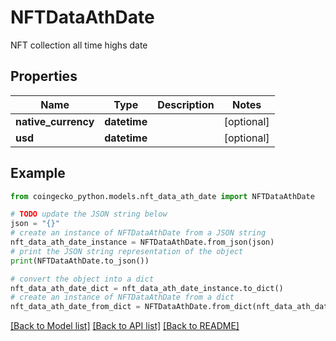 # NFTDataAthDate

NFT collection all time highs date

## Properties

Name | Type | Description | Notes
------------ | ------------- | ------------- | -------------
**native_currency** | **datetime** |  | [optional] 
**usd** | **datetime** |  | [optional] 

## Example

```python
from coingecko_python.models.nft_data_ath_date import NFTDataAthDate

# TODO update the JSON string below
json = "{}"
# create an instance of NFTDataAthDate from a JSON string
nft_data_ath_date_instance = NFTDataAthDate.from_json(json)
# print the JSON string representation of the object
print(NFTDataAthDate.to_json())

# convert the object into a dict
nft_data_ath_date_dict = nft_data_ath_date_instance.to_dict()
# create an instance of NFTDataAthDate from a dict
nft_data_ath_date_from_dict = NFTDataAthDate.from_dict(nft_data_ath_date_dict)
```
[[Back to Model list]](../README.md#documentation-for-models) [[Back to API list]](../README.md#documentation-for-api-endpoints) [[Back to README]](../README.md)


